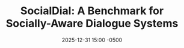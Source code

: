 ---
layout: post
date: 2025-12-31 15:00 -0500
location: N09, EB
leader:
title: "SocialDial: A Benchmark for Socially-Aware Dialogue Systems"
authors: Haolan Zhan, Zhuang Li, Yufei Wang, Linhao Luo, Tao Feng, Xiaoxi Kang, Yuncheng Hua, Lizhen Qu, Lay-Ki Soon, Suraj Sharma, Ingrid Zukerman, Zhaleh Semnani-Azad, Gholamreza Haffari
venue: SIGIR 2023
link: https://arxiv.org/abs/2304.12026
published: 2023-
tags:
  - Dialog Systems
  - NLP
---